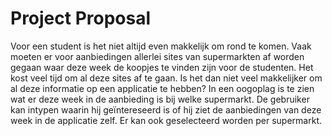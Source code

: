 # Project Proposal
Voor een student is het niet altijd even makkelijk om rond te komen. Vaak moeten er voor aanbiedingen allerlei sites van supermarkten af worden gegaan waar deze week de koopjes te vinden zijn voor de studenten. Het kost veel tijd om al deze sites af te gaan. Is het dan niet veel makkelijker om al deze informatie op een applicatie te hebben? In een oogoplag is te zien wat er deze week in de aanbieding is bij welke supermarkt. De gebruiker kan intypen waarin hij geïntereseerd is of hij ziet de aanbiedingen van deze week in de applicatie zelf. Er kan ook geselecteerd worden per supermarkt.
